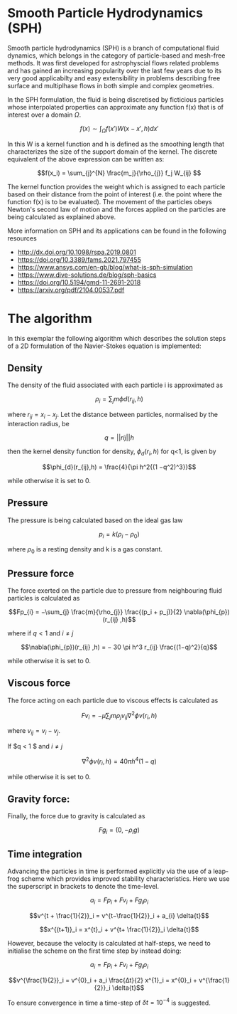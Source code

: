 # Smooth Particle Hydrodynamics (SPH)
Smooth particle hydrodynamics (SPH) is a branch of computational fluid dynamics, which belongs in the category of particle-based and mesh-free methods. It was first developed for astrophyscial flows related problems and has gained an increasing popularity over the last few years due to its very good applicabilty and easy extensibility in problems describing free surface and multiplhase flows in both simple and complex geometries.

In the SPH formulation, the fluid is being discretised by ficticious particles whose interpolated properties can approximate any function f(x) that is of interest over a domain $\Omega$.


$$f(x) \sim \int_{\Omega} f(x')W(x-x',h)dx'$$


In this  W is a kernel function and h is defined as the smoothing length that characterizes the size of the support domain of the kernel. The discrete equivalent of the above expression can be written as:

$$f(x_i) = \sum_{j}^{N} \frac{m_j}{\rho_{j}} f_j W_{ij} $$

The kernel function provides the weight which is assigned to each particle based on their distance from the point of interest (i.e. the point where the function f(x) is to be evaluated). The movement of the particles obeys Newton's second law of motion and the forces applied on the particles are being calculated as explained above.

More information on SPH and its applications can be found in the following resources

- http://dx.doi.org/10.1098/rspa.2019.0801
- https://doi.org/10.3389/fams.2021.797455
- https://www.ansys.com/en-gb/blog/what-is-sph-simulation
- https://www.dive-solutions.de/blog/sph-basics
- https://doi.org/10.5194/gmd-11-2691-2018
- https://arxiv.org/pdf/2104.00537.pdf

# The algorithm
In this exemplar the following algorithm which describes the solution steps of a 2D formulation of the Navier-Stokes equation is implemented:

## Density 

The density of the fluid associated with each particle i is approximated as

$$\rho_i = \sum_{j} m \phi d(r_{ij} ,h)  $$

where $r_{ij} = x_{i} −x_{j}$. Let the distance between particles, normalised by the interaction radius, be 

$$q = ||rij|| h $$

then the kernel density function for density, $\phi_{d}(r_{i},h)$ for q<1, is given by 

$$\phi_{d}(r_{ij},h) = \frac{4}{\pi h^2{(1 −q^2)^3}}$$ 

while otherwise it is set to 0.
 
## Pressure

The pressure is being calculated based on the ideal gas law

$$p_i = k(\rho_{i} −\rho_{0})$$

where $\rho_{0}$ is a resting density and k is a gas constant.


## Pressure force

The force exerted on the particle due to pressure from neighbouring fluid particles is calculated as

$$Fp_{i} = −\sum_{j} \frac{m}{\rho_{j}} \frac{(p_i + p_j)}{2} \nabla(\phi_{p})(r_{ij} ,h)$$ 

where if $q < 1$ and $i \neq j$ 

$$\nabla(\phi_{p})(r_{ij} ,h) = − 30 \pi h^3 r_{ij} \frac{(1−q)^2}{q}$$

while otherwise it is set to 0.

## Viscous force

The force acting on each particle due to viscous effects is calculated as

$$Fv_i = −\mu \sum_{j} m\rho_{j} v_{ij} \nabla^{2} \phi v(r_i,h)$$

where $v_{ij} = v_i −v_j$. 

If $q < 1 $ and $i \neq j$

$$\nabla^{2} \phi v(r_i,h) = 40 \pi h^4 (1 −q)$$

while otherwise it is set to 0.

## Gravity force: 

Finally, the force due to gravity is calculated as

$$Fg_i = (0, −\rho_{i}g)$$


## Time integration

Advancing the particles in time is performed explicitly via the use of a leap-frog scheme which provides improved stability characteristics.  Here we use the superscript in brackets to denote the time-level.

$$a_i = Fp_i + Fv_i + Fg_i \rho_{i}$$

$$v^{t + \frac{1}{2}}_i = v^{t−\frac{1}{2}}_i + a_{i} \delta{t}$$

$$x^{(t+1)}_i = x^{t}_i + v^{t+ \frac{1}{2}}_i \delta{t}$$

However, because the velocity is calculated at half-steps, we need to initialise the scheme on the first time step by instead doing:

$$a_i = Fp_i + Fv_i + Fg_i ρ_i$$

$$v^{\frac{1}{2}}_i = v^{0}_i + a_i \frac{∆t}{2} x^{1}_i = x^{0}_i + v^{\frac{1}{2}}_i \delta{t}$$

To ensure convergence in time a time-step of $\delta{t} = 10^{−4}$ is suggested.